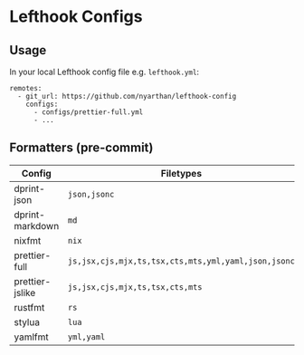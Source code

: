 # Lefthook Configs

## Usage

In your local Lefthook config file e.g. `lefthook.yml`:

```
remotes:
  - git_url: https://github.com/nyarthan/lefthook-config
    configs:
      - configs/prettier-full.yml
      - ...
```

## Formatters (pre-commit)

| Config          | Filetypes                                           |
| --------------- | --------------------------------------------------- |
| dprint-json     | `json,jsonc`                                        |
| dprint-markdown | `md`                                                |
| nixfmt          | `nix`                                               |
| prettier-full   | `js,jsx,cjs,mjx,ts,tsx,cts,mts,yml,yaml,json,jsonc` |
| prettier-jslike | `js,jsx,cjs,mjx,ts,tsx,cts,mts`                     |
| rustfmt         | `rs`                                                |
| stylua          | `lua`                                               |
| yamlfmt         | `yml,yaml`                                          |
